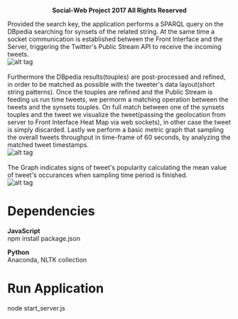 <p align="center">
  <b>Social-Web Project 2017 All Rights Reserved</b><br>

Provided the search key, the application performs a SPARQL query on the DBpedia searching for synsets of the related string.
At the same time a socket communication is established between the Front Interface and the Server, triggering the Twitter's Public Stream API to receive the incoming tweets.
<br>
![alt tag](http://i.imgur.com/v1RCkQy.jpg)
<br>
<br>
Furthermore the DBpedia results(touples) are post-processed and refined, in order to be matched as possible with the tweeter's data layout(short string patterns). Once the touples are refined and the Public Stream is feeding us run time tweets, we permorm a matching operation between the tweets and the synsets touples. On full match between one of the synsets touples and the tweet we visualize the tweet(passing the geolocation from server to Front Interface Heat Map via web sockets), in other case the tweet is simply discarded. Lastly we perform a basic metric graph that sampling the overall tweets throughput in time-frame of 60 seconds, by analyzing the matched tweet timestamps. 
<br>
![alt tag](http://i.imgur.com/8Pa9IyF.jpg)
<br>
<br>
The Graph indicates signs of tweet's popularity calculating the mean value of tweet's occurances when sampling time period is finished.
<br>
![alt tag](http://i.imgur.com/IWZSAjv.jpg)
<br>
</p>






# Dependencies

<b> JavaScript </b><br>
npm install package.json

<b> Python </b><br>
Anaconda, NLTK collection

# Run Application
node start_server.js
